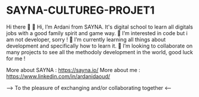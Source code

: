 # SAYNA-CULTUREG-PROJET1
Hi there 👋
👋 Hi, I’m Ardani from SAYNA. It's digital school to learn all digitals jobs with a good family spirit and game way.
👀 I’m interested in code but i am not developer, sorry !
🌱 I’m currently learning all things about development and specifically how to learn it.
💞️ I’m looking to collaborate on many projects to see all the methodoly development in the world, good luck for me !


More about SAYNA : https://sayna.io/
More about me : https://www.linkedin.com/in/ardanidaoud/


--> To the pleasure of exchanging and/or collaborating together <--
